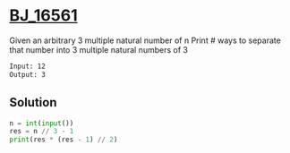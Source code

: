 # [BJ_16561](https://acmicpc.net/problem/16561)

Given an arbitrary 3 multiple natural number of n
Print # ways to separate that number into 3 multiple natural numbers of 3

```txt
Input: 12
Output: 3
```

## Solution

```py
n = int(input())
res = n // 3 - 1
print(res * (res - 1) // 2)
```

